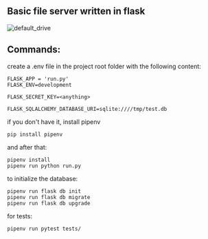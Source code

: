 ## Basic file server written in flask

![default_drive](https://user-images.githubusercontent.com/13570164/65382180-8a6c2a00-dcd5-11e9-8acc-d8e843c64343.png)


## Commands:

create a .env file in the project root folder with the following content:
```
FLASK_APP = 'run.py'
FLASK_ENV=development

FLASK_SECRET_KEY=<anything>

FLASK_SQLALCHEMY_DATABASE_URI=sqlite:////tmp/test.db

```

if you don't have it, install pipenv
```
pip install pipenv
```

and after that:

```
pipenv install
pipenv run python run.py
```

to initialize the database:
```
pipenv run flask db init
pipenv run flask db migrate
pipenv run flask db upgrade
```

for tests:
```
pipenv run pytest tests/
```